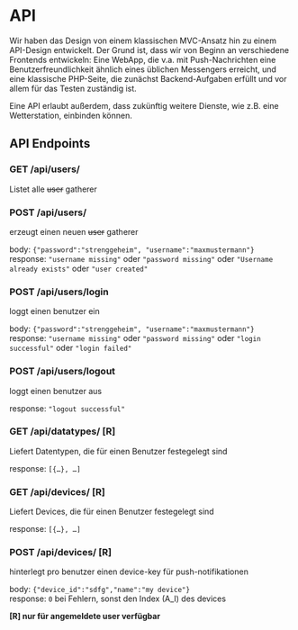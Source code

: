 # API

Wir haben das Design von einem klassischen MVC-Ansatz hin zu einem API-Design entwickelt. Der Grund ist, dass wir von Beginn an verschiedene Frontends entwickeln: Eine WebApp, die v.a. mit Push-Nachrichten eine Benutzerfreundlichkeit ähnlich eines üblichen Messengers erreicht, und eine klassische PHP-Seite, die zunächst Backend-Aufgaben erfüllt und vor allem für das Testen zuständig ist.

Eine API erlaubt außerdem, dass zukünftig weitere Dienste, wie z.B. eine Wetterstation, einbinden können.

## API Endpoints

### GET /api/users/

Listet alle ~~user~~ gatherer

### POST /api/users/

erzeugt einen neuen ~~user~~ gatherer

body: `{"password":"strenggeheim", "username":"maxmustermann"}` \
response: `"username missing"` oder `"password missing"` oder `"Username already exists"` oder `"user created"`

### POST /api/users/login

loggt einen benutzer ein

body: `{"password":"strenggeheim", "username":"maxmustermann"}` \
response: `"username missing"` oder `"password missing"` oder `"login successful"` oder `"login failed"`

### POST /api/users/logout

loggt einen benutzer aus

response: `"logout successful"`

### GET /api/datatypes/ [R]

Liefert Datentypen, die für einen Benutzer festegelegt sind

response: `[{…}, …]`

### GET /api/devices/ [R]

Liefert Devices, die für einen Benutzer festegelegt sind

response: `[{…}, …]`

### POST /api/devices/ [R]

hinterlegt pro benutzer einen device-key für push-notifikationen

body: `{"device_id":"sdfg","name":"my device"}` \
response: `0` bei Fehlern, sonst den Index (A_I) des devices

**[R] nur für angemeldete user verfügbar**
